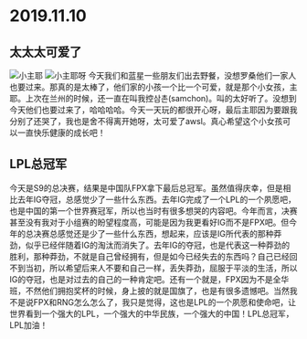 # 2019.11.10

## 太太太可爱了

![小主耶](https://s2.ax1x.com/2019/11/30/QV7HKO.jpg)
![小主耶呀](https://s2.ax1x.com/2019/11/30/QV7TxK.jpg)
今天我们和蓝星一些朋友们出去野餐，没想罗桑他们一家人也要过来。那真的是太棒了，他们家的小孩一个比一个可爱，就是那个小女孩，主耶。上次在兰州的时候，还一直在叫我控삼촌(samchon)。叫的太好听了。没想到今天他们也要过来了，哈哈哈哈。今天一天玩的都很开心呀，最后主耶因为要跟我分别了还哭了，我也是舍不得离开她呀，太可爱了awsl。真心希望这个小女孩可以一直快乐健康的成长吧！

## LPL总冠军

今天是S9的总决赛，结果是中国队FPX拿下最后总冠军。虽然值得庆幸，但是相比去年IG夺冠，总感觉少了一些什么东西。去年IG完成了一个LPL的一个夙愿吧，也是中国的第一个世界赛冠军，所以也当时有很多想哭的内容吧。今年而言，决赛甚至没有我对于小组赛的盼望程度高，可能是因为我更看好IG而不是FPX吧。但今年的总决赛总感觉还是少了一些什么东西，想起来，应该是IG所代表的那种莽劲，似乎已经伴随着IG的淘汰而消失了。去年IG的夺冠，也是代表这一种莽劲的胜利，那种莽劲，不就是自己曾经拥有，但是如今已经失去的东西吗？自己已经回不到当初，所以希望后来人不要和自己一样，丢失莽劲，屈服于平淡的生活，所以IG的夺冠，也是对过去的自己的一种肯定吧。还有一个就是，FPX因为不是全华班，不然他们拥抱奖杯的时候，身上披的就是国旗了，也是有很多遗憾吧。当然我不是说FPX和RNG怎么怎么了，我只是觉得，这也是LPL的一个夙愿和使命吧，让世界看到一个强大的LPL，一个强大的中华民族，一个强大的中国！LPL总冠军，LPL加油！
